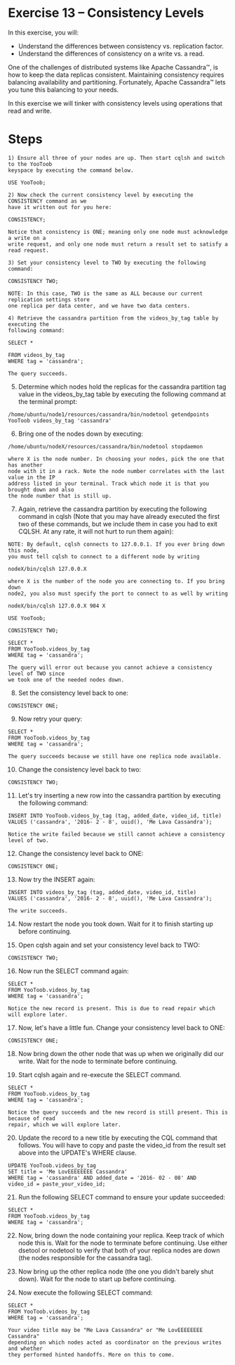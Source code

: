 # Exercise 13 – Consistency Levels

In this exercise, you will:

- Understand the differences between consistency vs. replication factor.
- Understand the differences of consistency on a write vs. a read.

One of the challenges of distributed systems like Apache Cassandra™, is how to keep the data
replicas consistent. Maintaining consistency requires balancing availability and partitioning.
Fortunately, Apache Cassandra™ lets you tune this balancing to your needs.

In this exercise we will tinker with consistency levels using operations that read and write.

# Steps

```
1) Ensure all three of your nodes are up. Then start cqlsh and switch to the YooToob
keyspace by executing the command below.
```
```
USE YooToob;
```
```
2) Now check the current consistency level by executing the CONSISTENCY command as we
have it written out for you here:
```
```
CONSISTENCY;
```
```
Notice that consistency is ONE; meaning only one node must acknowledge a write on a
write request, and only one node must return a result set to satisfy a read request.
```
```
3) Set your consistency level to TWO by executing the following command:
```
```
CONSISTENCY TWO;
```
```
NOTE: In this case, TWO is the same as ALL because our current replication settings store
one replica per data center, and we have two data centers.
```
```
4) Retrieve the cassandra partition from the videos_by_tag table by executing the
following command:
```
```
SELECT *
```

```
FROM videos_by_tag
WHERE tag = 'cassandra';
```
```
The query succeeds.
```
5) Determine which nodes hold the replicas for the cassandra partition tag value in the
videos_by_tag table by executing the following command at the terminal prompt:

```
/home/ubuntu/node1/resources/cassandra/bin/nodetool getendpoints
YooToob videos_by_tag 'cassandra'
```
6) Bring one of the nodes down by executing:

```
/home/ubuntu/nodeX/resources/cassandra/bin/nodetool stopdaemon
```
```
where X is the node number. In choosing your nodes, pick the one that has another
node with it in a rack. Note the node number correlates with the last value in the IP
address listed in your terminal. Track which node it is that you brought down and also
the node number that is still up.
```
7) Again, retrieve the cassandra partition by executing the following command in cqlsh
(Note that you may have already executed the first two of these commands, but we
include them in case you had to exit CQLSH. At any rate, it will not hurt to run them
again):

```
NOTE: By default, cqlsh connects to 127.0.0.1. If you ever bring down this node,
you must tell cqlsh to connect to a different node by writing
```
```
nodeX/bin/cqlsh 127.0.0.X
```
```
where X is the number of the node you are connecting to. If you bring down
node2, you also must specify the port to connect to as well by writing
```
```
nodeX/bin/cqlsh 127.0.0.X 904 X
```
```
USE YooToob;
```
```
CONSISTENCY TWO;
```
```
SELECT *
FROM YooToob.videos_by_tag
WHERE tag = 'cassandra';
```

```
The query will error out because you cannot achieve a consistency level of TWO since
we took one of the needed nodes down.
```
8) Set the consistency level back to one:

```
CONSISTENCY ONE;
```
9) Now retry your query:

```
SELECT *
FROM YooToob.videos_by_tag
WHERE tag = 'cassandra';
```
```
The query succeeds because we still have one replica node available.
```
10) Change the consistency level back to two:

```
CONSISTENCY TWO;
```
11) Let's try inserting a new row into the cassandra partition by executing the following
command:

```
INSERT INTO YooToob.videos_by_tag (tag, added_date, video_id, title)
VALUES ('cassandra', '2016- 2 - 8', uuid(), 'Me Lava Cassandra');
```
```
Notice the write failed because we still cannot achieve a consistency level of two.
```
12) Change the consistency level back to ONE:

```
CONSISTENCY ONE;
```
13) Now try the INSERT again:

```
INSERT INTO videos_by_tag (tag, added_date, video_id, title)
VALUES ('cassandra', '2016- 2 - 8', uuid(), 'Me Lava Cassandra');
```
```
The write succeeds.
```
14) Now restart the node you took down. Wait for it to finish starting up before continuing.

15) Open cqlsh again and set your consistency level back to TWO:

```
CONSISTENCY TWO;
```

16) Now run the SELECT command again:

```
SELECT *
FROM YooToob.videos_by_tag
WHERE tag = 'cassandra';
```
```
Notice the new record is present. This is due to read repair which will explore later.
```
17) Now, let's have a little fun. Change your consistency level back to ONE:

```
CONSISTENCY ONE;
```
18) Now bring down the other node that was up when we originally did our write. Wait for
the node to terminate before continuing.

19) Start cqlsh again and re-execute the SELECT command.

```
SELECT *
FROM YooToob.videos_by_tag
WHERE tag = 'cassandra';
```
```
Notice the query succeeds and the new record is still present. This is because of read
repair, which we will explore later.
```
20) Update the record to a new title by executing the CQL command that follows. You will
have to copy and paste the video_id from the result set above into the UPDATE's
WHERE clause.

```
UPDATE YooToob.videos_by_tag
SET title = 'Me LovEEEEEEEE Cassandra'
WHERE tag = 'cassandra' AND added_date = '2016- 02 - 08' AND
video_id = paste_your_video_id;
```
21) Run the following SELECT command to ensure your update succeeded:

```
SELECT *
FROM YooToob.videos_by_tag
WHERE tag = 'cassandra';
```
22) Now, bring down the node containing your replica. Keep track of which node this is.
Wait for the node to terminate before continuing. Use either dsetool or nodetool to
verify that both of your replica nodes are down (the nodes responsible for the
cassandra tag).


23) Now bring up the other replica node (the one you didn't barely shut down). Wait for the
node to start up before continuing.

24) Now execute the following SELECT command:

```
SELECT *
FROM YooToob.videos_by_tag
WHERE tag = 'cassandra';
```
```
Your video title may be "Me Lava Cassandra" or "Me LovEEEEEEEE Cassandra"
depending on which nodes acted as coordinator on the previous writes and whether
they performed hinted handoffs. More on this to come.
```

